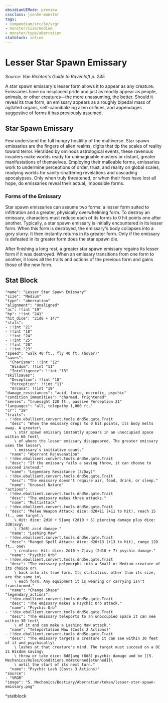 ```yaml
---
obsidianUIMode: preview
cssclass: json5e-monster
tags:
- compendium/src/5e/vrgr
- monster/size/medium
- monster/type/aberration
statblock: inline
---
```

# Lesser Star Spawn Emissary
*Source: Van Richten's Guide to Ravenloft p. 245*  

A star spawn emissary's lesser form allows it to appear as any creature. Emissaries have no misplaced pride and just as readily appear as people, animals, or other creatures—the more unassuming, the better. Should it reveal its true form, an emissary appears as a roughly bipedal mass of agitated organs, self-cannibalizing alien orifices, and appendages suggestive of forms it has previously assumed.

## Star Spawn Emissary

Few understand the full hungry hostility of the multiverse. Star spawn emissaries are the fingers of alien realms, digits that tip the scales of reality toward terror. Heralded by ominous astrological events, these ravenous invaders make worlds ready for unimaginable masters or distant, greater manifestations of themselves. Employing their malleable forms, emissaries work to undermine perceptions of order, trust, and reality on global scales, readying worlds for sanity-shattering revelations and cascading apocalypses. Only when truly threatened, or when their foes have lost all hope, do emissaries reveal their actual, impossible forms.

### Forms of the Emissary

Star spawn emissaries can assume two forms: a lesser form suited to infiltration and a greater, physically overwhelming form. To destroy an emissary, characters must reduce each of its forms to 0 hit points one after another. Typically, a star spawn emissary is initially encountered in its lesser form. When this form is destroyed, the emissary's body collapses into a gory slurry. It then instantly returns in its greater form. Only if the emissary is defeated in its greater form does the star spawn die.

After finishing a long rest, a greater star spawn emissary regains its lesser form if it was destroyed. When an emissary transitions from one form to another, it loses all the traits and actions of the previous form and gains those of the new form.

## Stat Block

```statblock
"name": "Lesser Star Spawn Emissary"
"size": "Medium"
"type": "aberration"
"alignment": "Unaligned"
"ac": !!int "19"
"hp": !!int "241"
"hit_dice": "21d8 + 147"
"stats":
- !!int "21"
- !!int "18"
- !!int "24"
- !!int "25"
- !!int "20"
- !!int "23"
"speed": "walk 40 ft., fly 40 ft. (hover)"
"saves":
  "Charisma": !!int "12"
  "Wisdom": !!int "11"
  "Intelligence": !!int "13"
"skillsaves":
  "Deception": !!int "18"
  "Perception": !!int "11"
  "Arcana": !!int "19"
"damage_resistances": "acid, force, necrotic, psychic"
"condition_immunities": "charmed, frightened"
"senses": "truesight 120 ft., passive Perception 21"
"languages": "all, telepathy 1,000 ft."
"cr": "19"
"traits":
- !!dev.ebullient.convert.tools.dnd5e.qute.Trait
  "desc": "When the emissary drops to 0 hit points, its body melts away. A greater\
    \ star spawn emissary instantly appears in an unoccupied space within 60 feet\
    \ of where the lesser emissary disappeared. The greater emissary uses the lesser\
    \ emissary's initiative count."
  "name": "Aberrant Rejuvenation"
- !!dev.ebullient.convert.tools.dnd5e.qute.Trait
  "desc": "If the emissary fails a saving throw, it can choose to succeed instead."
  "name": "Legendary Resistance (3/Day)"
- !!dev.ebullient.convert.tools.dnd5e.qute.Trait
  "desc": "The emissary doesn't require air, food, drink, or sleep."
  "name": "Unusual Nature"
"actions":
- !!dev.ebullient.convert.tools.dnd5e.qute.Trait
  "desc": "The emissary makes three attacks."
  "name": "Multiattack"
- !!dev.ebullient.convert.tools.dnd5e.qute.Trait
  "desc": "Melee Weapon Attack: dice: d20+11 (+11 to hit), reach 15 ft., one target.\
    \ Hit: dice: 2d10 + 5|avg (2d10 + 5) piercing damage plus dice: 3d8|avg\
    \ (3d8) acid damage."
  "name": "Lashing Maw"
- !!dev.ebullient.convert.tools.dnd5e.qute.Trait
  "desc": "Ranged Spell Attack: dice: d20+13 (+13 to hit), range 120 ft., one\
    \ creature. Hit: dice: 2d10 + 7|avg (2d10 + 7) psychic damage."
  "name": "Psychic Orb"
- !!dev.ebullient.convert.tools.dnd5e.qute.Trait
  "desc": "The emissary polymorphs into a Small or Medium creature of its choice or\
    \ back into its true form. Its statistics, other than its size, are the same in\
    \ each form. Any equipment it is wearing or carrying isn't transformed."
  "name": "Change Shape"
"legendary_actions":
- !!dev.ebullient.convert.tools.dnd5e.qute.Trait
  "desc": "The emissary makes a Psychic Orb attack."
  "name": "Psychic Orb"
- !!dev.ebullient.convert.tools.dnd5e.qute.Trait
  "desc": "The emissary teleports to an unoccupied space it can see within 30 feet\
    \ of it and can make a Lashing Maw attack."
  "name": "Teleportation Maw (Costs 2 Actions)"
- !!dev.ebullient.convert.tools.dnd5e.qute.Trait
  "desc": "The emissary targets a creature it can see within 30 feet of it and psychically\
    \ lashes at that creature's mind. The target must succeed on a DC 21 Wisdom saving\
    \ throw or take dice: 8d8|avg (8d8) psychic damage and be [[5. Mechanics/Rules/Conditions.md#stunned|stunned]]\
    \ until the start of its next turn."
  "name": "Psychic Lash (Costs 3 Actions)"
"source":
- "VRGR"
"image": "5. Mechanics/Bestiary/Aberration/token/lesser-star-spawn-emissary.png"
```
^statblock